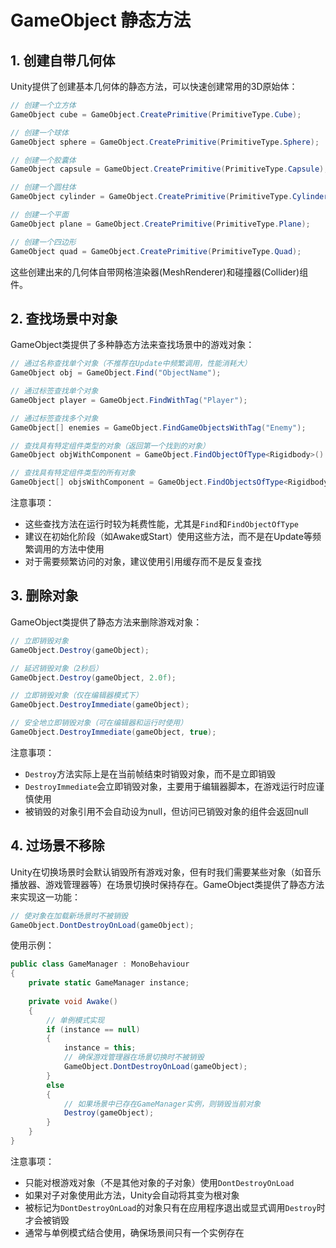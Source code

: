 # GameObject 静态方法

## 1. 创建自带几何体

Unity提供了创建基本几何体的静态方法，可以快速创建常用的3D原始体：

```csharp
// 创建一个立方体
GameObject cube = GameObject.CreatePrimitive(PrimitiveType.Cube);

// 创建一个球体
GameObject sphere = GameObject.CreatePrimitive(PrimitiveType.Sphere);

// 创建一个胶囊体
GameObject capsule = GameObject.CreatePrimitive(PrimitiveType.Capsule);

// 创建一个圆柱体
GameObject cylinder = GameObject.CreatePrimitive(PrimitiveType.Cylinder);

// 创建一个平面
GameObject plane = GameObject.CreatePrimitive(PrimitiveType.Plane);

// 创建一个四边形
GameObject quad = GameObject.CreatePrimitive(PrimitiveType.Quad);
```

这些创建出来的几何体自带网格渲染器(MeshRenderer)和碰撞器(Collider)组件。

## 2. 查找场景中对象

GameObject类提供了多种静态方法来查找场景中的游戏对象：

```csharp
// 通过名称查找单个对象（不推荐在Update中频繁调用，性能消耗大）
GameObject obj = GameObject.Find("ObjectName");

// 通过标签查找单个对象
GameObject player = GameObject.FindWithTag("Player");

// 通过标签查找多个对象
GameObject[] enemies = GameObject.FindGameObjectsWithTag("Enemy");

// 查找具有特定组件类型的对象（返回第一个找到的对象）
GameObject objWithComponent = GameObject.FindObjectOfType<Rigidbody>().gameObject;

// 查找具有特定组件类型的所有对象
GameObject[] objsWithComponent = GameObject.FindObjectsOfType<Rigidbody>().Select(rb => rb.gameObject).ToArray();
```

注意事项：
- 这些查找方法在运行时较为耗费性能，尤其是`Find`和`FindObjectOfType`
- 建议在初始化阶段（如Awake或Start）使用这些方法，而不是在Update等频繁调用的方法中使用
- 对于需要频繁访问的对象，建议使用引用缓存而不是反复查找

## 3. 删除对象

GameObject类提供了静态方法来删除游戏对象：

```csharp
// 立即销毁对象
GameObject.Destroy(gameObject);

// 延迟销毁对象（2秒后）
GameObject.Destroy(gameObject, 2.0f);

// 立即销毁对象（仅在编辑器模式下）
GameObject.DestroyImmediate(gameObject);

// 安全地立即销毁对象（可在编辑器和运行时使用）
GameObject.DestroyImmediate(gameObject, true);
```

注意事项：
- `Destroy`方法实际上是在当前帧结束时销毁对象，而不是立即销毁
- `DestroyImmediate`会立即销毁对象，主要用于编辑器脚本，在游戏运行时应谨慎使用
- 被销毁的对象引用不会自动设为null，但访问已销毁对象的组件会返回null

## 4. 过场景不移除

Unity在切换场景时会默认销毁所有游戏对象，但有时我们需要某些对象（如音乐播放器、游戏管理器等）在场景切换时保持存在。GameObject类提供了静态方法来实现这一功能：

```csharp
// 使对象在加载新场景时不被销毁
GameObject.DontDestroyOnLoad(gameObject);
```

使用示例：

```csharp
public class GameManager : MonoBehaviour
{
    private static GameManager instance;
    
    private void Awake()
    {
        // 单例模式实现
        if (instance == null)
        {
            instance = this;
            // 确保游戏管理器在场景切换时不被销毁
            GameObject.DontDestroyOnLoad(gameObject);
        }
        else
        {
            // 如果场景中已存在GameManager实例，则销毁当前对象
            Destroy(gameObject);
        }
    }
}
```

注意事项：
- 只能对根游戏对象（不是其他对象的子对象）使用`DontDestroyOnLoad`
- 如果对子对象使用此方法，Unity会自动将其变为根对象
- 被标记为`DontDestroyOnLoad`的对象只有在应用程序退出或显式调用`Destroy`时才会被销毁
- 通常与单例模式结合使用，确保场景间只有一个实例存在